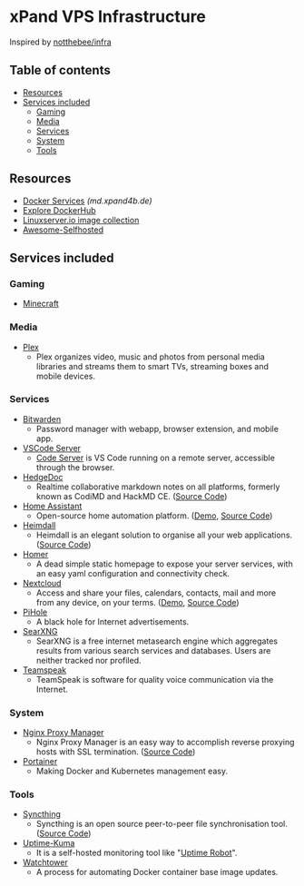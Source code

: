 # xPand VPS Infrastructure
Inspired by [notthebee/infra](https://github.com/notthebee/infra)

## Table of contents
* [Resources](#resources)
* [Services included](#services-included)
    * [Gaming](#gaming)
    * [Media](#media)
    * [Services](#services)
    * [System](#system)
    * [Tools](#tools)

## Resources
* [Docker Services](https://md.xpand4b.de/s/d2ZJ3TX0B) _(md.xpand4b.de)_
* [Explore DockerHub](https://hub.docker.com/search?type=image)
* [Linuxserver.io image collection](https://docs.linuxserver.io/)
* [Awesome-Selfhosted](https://github.com/awesome-selfhosted/awesome-selfhosted)


## Services included
### Gaming
* [Minecraft](https://github.com/itzg/docker-minecraft-server)

### Media
* [Plex](https://hub.docker.com/r/linuxserver/plex)
    * Plex organizes video, music and photos from personal media libraries and streams them to smart TVs, streaming boxes and mobile devices.

### Services
* [Bitwarden](https://docs.linuxserver.io/images/docker-code-server)
    * Password manager with webapp, browser extension, and mobile app.
* [VSCode Server](https://docs.linuxserver.io/images/docker-code-server)
    * [Code Server](https://coder.com/) is VS Code running on a remote server, accessible through the browser.
* [HedgeDoc](https://docs.linuxserver.io/images/docker-hedgedoc)
    * Realtime collaborative markdown notes on all platforms, formerly known as CodiMD and HackMD CE. ([Source Code](https://github.com/hedgedoc/hedgedoc))
* [Home Assistant](https://www.home-assistant.io/)
    * Open-source home automation platform. ([Demo](https://home-assistant.io/demo/), [Source Code](https://github.com/home-assistant/core))
* [Heimdall](https://docs.linuxserver.io/images/docker-heimdall)
    * Heimdall is an elegant solution to organise all your web applications. ([Source Code](https://github.com/linuxserver/Heimdall))
* [Homer](https://github.com/bastienwirtz/homer)
    * A dead simple static homepage to expose your server services, with an easy yaml configuration and connectivity check.
* [Nextcloud](https://hub.docker.com/_/nextcloud)
    * Access and share your files, calendars, contacts, mail and more from any device, on your terms. ([Demo](https://demo.nextcloud.com/), [Source Code](https://github.com/nextcloud/server))
* [PiHole](https://hub.docker.com/r/pihole/pihole)
    * A black hole for Internet advertisements.
* [SearXNG](https://docs.searxng.org/admin/installation-docker.html#installation-docker)
    * SearXNG is a free internet metasearch engine which aggregates results from various search services and databases. Users are neither tracked nor profiled.
* [Teamspeak](https://hub.docker.com/_/teamspeak)
    * TeamSpeak is software for quality voice communication via the Internet.

### System
* [Nginx Proxy Manager](https://nginxproxymanager.com/)
    * Nginx Proxy Manager is an easy way to accomplish reverse proxying hosts with SSL termination. ([Source Code](https://github.com/jc21/nginx-proxy-manager))
* [Portainer](https://docs.portainer.io/v/ce-2.11/start/install/server/docker/linux)
    * Making Docker and Kubernetes management easy.

### Tools
* [Syncthing](https://docs.linuxserver.io/images/docker-syncthing)
    * Syncthing is an open source peer-to-peer file synchronisation tool. ([Source Code](https://github.com/syncthing/syncthing))
* [Uptime-Kuma](https://github.com/louislam/uptime-kuma)
    * It is a self-hosted monitoring tool like "[Uptime Robot](https://uptimerobot.com/)".
* [Watchtower](https://containrrr.dev/watchtower/)
    * A process for automating Docker container base image updates.